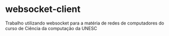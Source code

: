 # websocket-client
Trabalho utilizando websocket para a matéria de redes de computadores do curso de Ciência da computação da UNESC
